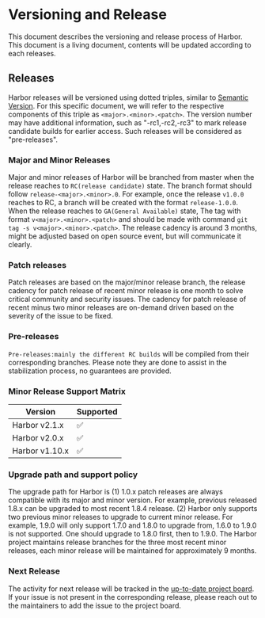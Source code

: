 # Versioning and Release
This document describes the versioning and release process of Harbor. This document is a living document, contents will be updated according to each releases.

## Releases
Harbor releases will be versioned using dotted triples, similar to [Semantic Version](http://semver.org/). For this specific document, we will refer to the respective components of this triple as `<major>.<minor>.<patch>`. The version number may have additional information, such as "-rc1,-rc2,-rc3" to mark release candidate builds for earlier access. Such releases will be considered as "pre-releases".

### Major and Minor Releases
Major and minor releases of Harbor will be branched from master when the release reaches to `RC(release candidate)` state. The branch format should follow `release-<major>.<minor>.0`. For example, once the release `v1.0.0` reaches to RC, a branch will be created with the format `release-1.0.0`. When the release reaches to `GA(General Available)` state, The tag with format `v<major>.<minor>.<patch>` and should be made with command `git tag -s v<major>.<minor>.<patch>`. The release cadency is around 3 months, might be adjusted based on open source event, but will communicate it clearly.

### Patch releases
Patch releases are based on the major/minor release branch, the release cadency for patch release of recent minor release is one month to solve critical community and security issues. The cadency for patch release of recent minus two minor releases are on-demand driven based on the severity of the issue to be fixed.

### Pre-releases
`Pre-releases:mainly the different RC builds` will be compiled from their corresponding branches. Please note they are done to assist in the stabilization process, no guarantees are provided.

### Minor Release Support Matrix
| Version | Supported          |
| ------- | ------------------ |
| Harbor v2.1.x   | :white_check_mark: |
| Harbor v2.0.x   | :white_check_mark: |
| Harbor v1.10.x   | :white_check_mark: |

### Upgrade path and support policy
The upgrade path for Harbor is (1) 1.0.x patch releases are always compatible with its major and minor version. For example, previous released 1.8.x can be upgraded to most recent 1.8.4 release. (2) Harbor only supports two previous minor releases to upgrade to current minor release. For example, 1.9.0 will only support 1.7.0 and 1.8.0 to upgrade from, 1.6.0 to 1.9.0 is not supported. One should upgrade to 1.8.0 first, then to 1.9.0.
The Harbor project maintains release branches for the three most recent minor releases, each minor release will be maintained for approximately 9 months.

### Next Release
The activity for next release will be tracked in the [up-to-date project board](https://github.com/orgs/goharbor/projects/1). If your issue is not present in the corresponding release, please reach out to the maintainers to add the issue to the project board.
